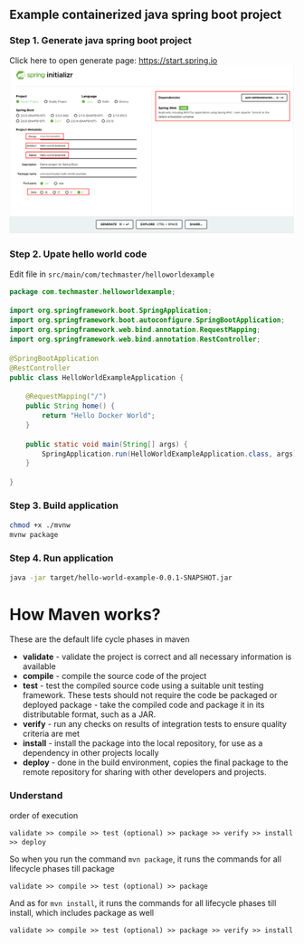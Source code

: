 Example containerized java spring boot project
---
### Step 1. Generate java spring boot project
Click here to open generate page: https://start.spring.io
![Generate](./images/task1-generate.png)



### Step 2. Upate hello world code
Edit file in `src/main/com/techmaster/helloworldexample`
```java
package com.techmaster.helloworldexample;

import org.springframework.boot.SpringApplication;
import org.springframework.boot.autoconfigure.SpringBootApplication;
import org.springframework.web.bind.annotation.RequestMapping;
import org.springframework.web.bind.annotation.RestController;

@SpringBootApplication
@RestController
public class HelloWorldExampleApplication {

	@RequestMapping("/")
    public String home() {
        return "Hello Docker World";
    }

	public static void main(String[] args) {
		SpringApplication.run(HelloWorldExampleApplication.class, args);
	}

}
```

### Step 3. Build application
```bash
chmod +x ./mvnw
mvnw package
```

### Step 4. Run application
```bash
java -jar target/hello-world-example-0.0.1-SNAPSHOT.jar
```


# How Maven works?
These are the default life cycle phases in maven

- **validate** - validate the project is correct and all necessary information is available
- **compile** - compile the source code of the project
- **test** - test the compiled source code using a suitable unit testing framework. These tests should not require the code be packaged or deployed
package - take the compiled code and package it in its distributable format, such as a JAR.
- **verify** - run any checks on results of integration tests to ensure quality criteria are met
- **install** - install the package into the local repository, for use as a dependency in other projects locally
- **deploy** - done in the build environment, copies the final package to the remote repository for sharing with other developers and projects.


### Understand
order of execution
```
validate >> compile >> test (optional) >> package >> verify >> install >> deploy
```

So when you run the command `mvn package`, it runs the commands for all lifecycle phases till package
```
validate >> compile >> test (optional) >> package
```

And as for `mvn install`, it runs the commands for all lifecycle phases till install, which includes package as well
```
validate >> compile >> test (optional) >> package >> verify >> install
```









